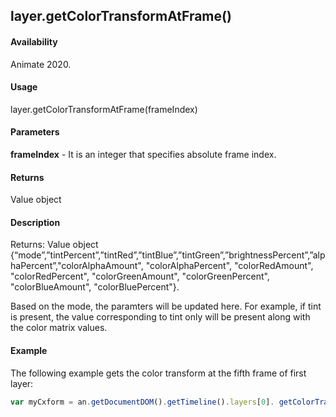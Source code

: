 ## layer.getColorTransformAtFrame()	

#### Availability

Animate 2020.

#### Usage

layer.getColorTransformAtFrame(frameIndex)		

#### Parameters

**frameIndex** - It is an integer that specifies absolute frame index.

#### Returns

Value object 

#### Description

Returns: Value object {“mode”,”tintPercent”,”tintRed”,”tintBlue”,”tintGreen”,”brightnessPercent”,”alphaPercent”,"colorAlphaAmount", "colorAlphaPercent", "colorRedAmount", "colorRedPercent", "colorGreenAmount", "colorGreenPercent", "colorBlueAmount", "colorBluePercent"}.

Based on the mode, the paramters will be updated here. For example, if tint is present, the value corresponding to tint only will be present along with the color matrix values.

#### Example

The following example gets the color transform at the fifth frame of first layer:

```javascript
var myCxform = an.getDocumentDOM().getTimeline().layers[0]. getColorTransformAtFrame (4);
```